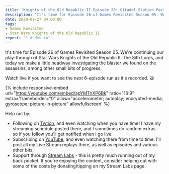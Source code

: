```yaml
---
title: "Knights of the Old Republic II Episode 26: Citadel Station Part 7"
description: "It's time for Episode 26 of Games Revisited Season 05. We're continuing our play-through of Star Wars Knights of the Old Republic II: The Sith Lords, and today we make a little headway investigating the blaster we found on the assassins, among other small bits of progress."
date: 2020-09-27 04:00:00
tags:
- Games Revisited
- Star Wars Knights of the Old Republic II
repost: "" #"dev.to"
---
```


It's time for Episode 26 of Games Revisited Season 05. We're continuing our play-through of Star Wars Knights of the Old Republic II: The Sith Lords, and today we make a little headway investigating the blaster we found on the assassins, among other small bits of progress.

Watch live if you want to see the next 6-episode run as it's recorded. :smiley:
<!--more-->

{% include responsive-embed url="https://youtube.com/embed/apYMTnXP6Bk" ratio="16:9" extra='frameborder="0" allow="accelerometer; autoplay; encrypted-media; gyroscope; picture-in-picture" allowfullscreen' %}

Help out by:
 * Following on [Twtich](https://twitch.tv/AnonJr_Live), and even watching when you have time! I have my streaming schedule posted there, and I sometimes do random extras - so if you follow you'll get notified when I go live.
 * Subscribing on [YouTube](http://www.youtube.com/channel/UCXafqhKHbkSUIrq0LAuu0tw), and even watching there from time to time. I'll post all my Live Stream replays there, as well as episodes and various other bits.
 * Support through [Stream Labs](https://streamlabs.com/anonjr_live) - this is pretty much running out of my back pocket. If you're enjoying the content, consider helping out with some of the costs by donating/tipping on my Stream Labs page.
